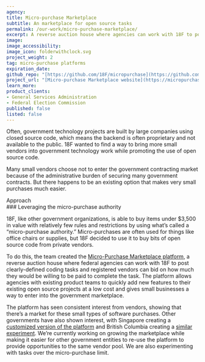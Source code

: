 ```yaml
---
agency:
title: Micro-purchase Marketplace
subtitle: An marketplace for open source tasks
permalink: /our-work/micro-purchase-marketplace/
excerpt: A reverse auction house where agencies can work with 18F to post coding tasks and vendors can bid on how much they would be willing to be paid to complete the task.
image:
image_accessibility:
image_icon: folderwithclock.svg
project_weight: 2
tag: micro-purchase platforms
expiration_date:
github_repo: "[https://github.com/18F/micropurchase](https://github.com/18F/micropurchase)"
project_url: "[Micro-purchase Marketplace website](https://micropurchase.18f.gov/)"
learn_more:
product_clients:
- General Services Administration
- Federal Election Commission
published: false
listed: false
---
```


Often, government technology projects are built by large companies using
closed source code, which means the backend is often proprietary and not
available to the public. 18F wanted to find a way to bring more small
vendors into government technology work while promoting the use of open
source code.

Many small vendors choose not to enter the government contracting market
because of the administrative burden of securing many government
contracts. But there happens to be an existing option that makes very
small purchases much easier.

<div class="case-study-preheader margin-top-6">Approach</div>
### Leveraging the micro-purchase authority

18F, like other government organizations, is able to buy items under
$3,500 in value with relatively few rules and restrictions by using
what’s called a “micro-purchase authority.” Micro-purchases are often
used for things like office chairs or supplies, but 18F decided to use
it to buy bits of open source code from private vendors.

To do this, the team created the [Micro-Purchase Marketplace
platform](https://micropurchase.18f.gov/), a reverse auction house
where federal agencies can work with 18F to post clearly-defined coding
tasks and registered vendors can bid on how much they would be willing
to be paid to complete the task. The platform allows agencies with
existing product teams to quickly add new features to their existing
open source projects at a low cost and gives small businesses a way to
enter into the government marketplace.

The platform has seen consistent interest from vendors, showing that
there’s a market for these small types of software purchases. Other
governments have also shown interest, with Singapore creating a
[customized version of the
platform](https://buy.gds-gov.tech/auctions) and British Columbia
creating a [similar
experiment](http://engage.gov.bc.ca/data/2016/01/18/pay-for-pull/).
We’re currently working on growing the marketplace while making it
easier for other government entities to re-use the platform to provide
opportunities to the same vendor pool. We are also experimenting with
tasks over the micro-purchase limit.
